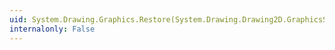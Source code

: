 ```yaml
---
uid: System.Drawing.Graphics.Restore(System.Drawing.Drawing2D.GraphicsState)
internalonly: False
---
```

